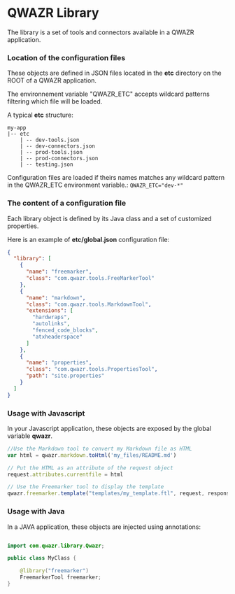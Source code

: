 QWAZR Library
================

The library is a set of tools and connectors available in a QWAZR application.

### Location of the configuration files

These objects are defined in JSON files located in the **etc** directory on the ROOT of a QWAZR application.

The environnement variable "QWAZR_ETC" accepts wildcard patterns filtering which file will be loaded.

A typical **etc** structure:

```
my-app
|-- etc
    | -- dev-tools.json
    | -- dev-connectors.json
    | -- prod-tools.json
    | -- prod-connectors.json
    | -- testing.json
```

Configuration files are loaded if theirs names matches any wildcard pattern in the QWAZR_ETC environment variable.:
```QWAZR_ETC="dev-*"```

### The content of a configuration file

Each library object is defined by its Java class and a set of customized properties.

Here is an example of **etc/global.json** configuration file:


```json
{
  "library": [
    {
      "name": "freemarker",
      "class": "com.qwazr.tools.FreeMarkerTool"
    },
    {
      "name": "markdown",
      "class": "com.qwazr.tools.MarkdownTool",
      "extensions": [
        "hardwraps",
        "autolinks",
        "fenced_code_blocks",
        "atxheaderspace"
      ]
    },
    {
      "name": "properties",
      "class": "com.qwazr.tools.PropertiesTool",
      "path": "site.properties"
    }
  ]
}
```

### Usage with Javascript

In your Javascript application, these objects are exposed by the global variable **qwazr**.

```js
//Use the Markdown tool to convert my Markdown file as HTML
var html = qwazr.markdown.toHtml('my_files/README.md')

// Put the HTML as an attribute of the request object
request.attributes.currentfile = html

// Use the Freemarker tool to display the template
qwazr.freemarker.template("templates/my_template.ftl", request, response)
```

### Usage with Java

In a JAVA application, these objects are injected using annotations:

```java

import com.qwazr.library.Qwazr;

public class MyClass {

    @library("freemarker")
    FreemarkerTool freemarker;
}

```


